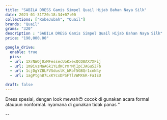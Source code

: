 ```yaml
---
title: "SABILA DRESS Gamis Simpel Quail Hijab Bahan Naya Silk"
date: 2023-01-31T20:18:34+07:00
collections: ["RobeJubah", "Quail"]
brands: "Quail"
grams: "320"
description : "SABILA DRESS Gamis Simpel Quail Hijab Bahan Naya Silk"
price: "190,000.00"

google_drive:
  enable: true
  pics:
  - url: 1XrNWOj0xMFessecUoKxexQCQ8AX7XFij
  - url: 1m9ivzMaAGk1YLdKCrmrMjIpCJAGu5ZFb
  - url: 1cjDgYZBLFVSduslK_bRbf5GBQr1cnN4y
  - url: 1agPtgnB7LxKYcxDPSFTlVWMX6R-FaIEU

draft: false
---
```


Dress spesial, dengan look mewah😍 cocok di gunakan acara formal ataupun nonformal. nyamana di gunakan tidak panas "

--    
  
